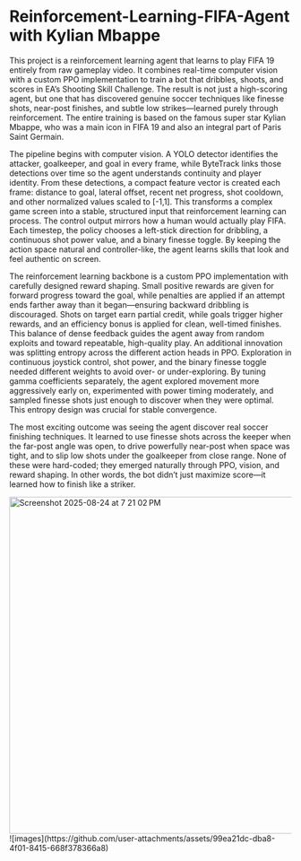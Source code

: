 # Reinforcement-Learning-FIFA-Agent with Kylian Mbappe

This project is a reinforcement learning agent that learns to play FIFA 19 entirely from raw gameplay video. It combines real-time computer vision with a custom PPO implementation to train a bot that dribbles, shoots, and scores in EA’s Shooting Skill Challenge. The result is not just a high-scoring agent, but one that has discovered genuine soccer techniques like finesse shots, near-post finishes, and subtle low strikes—learned purely through reinforcement.
The entire training is based on the famous super star Kylian Mbappe, who was a main icon in FIFA 19 and also an integral part of Paris Saint Germain. 

The pipeline begins with computer vision. A YOLO detector identifies the attacker, goalkeeper, and goal in every frame, while ByteTrack links those detections over time so the agent understands continuity and player identity. From these detections, a compact feature vector is created each frame: distance to goal, lateral offset, recent net progress, shot cooldown, and other normalized values scaled to [-1,1]. This transforms a complex game screen into a stable, structured input that reinforcement learning can process.
The control output mirrors how a human would actually play FIFA. Each timestep, the policy chooses a left-stick direction for dribbling, a continuous shot power value, and a binary finesse toggle. By keeping the action space natural and controller-like, the agent learns skills that look and feel authentic on screen.

The reinforcement learning backbone is a custom PPO implementation with carefully designed reward shaping. Small positive rewards are given for forward progress toward the goal, while penalties are applied if an attempt ends farther away than it began—ensuring backward dribbling is discouraged. Shots on target earn partial credit, while goals trigger higher rewards, and an efficiency bonus is applied for clean, well-timed finishes. This balance of dense feedback guides the agent away from random exploits and toward repeatable, high-quality play.
An additional innovation was splitting entropy across the different action heads in PPO. Exploration in continuous joystick control, shot power, and the binary finesse toggle needed different weights to avoid over- or under-exploring. By tuning gamma coefficients separately, the agent explored movement more aggressively early on, experimented with power timing moderately, and sampled finesse shots just enough to discover when they were optimal. This entropy design was crucial for stable convergence.

The most exciting outcome was seeing the agent discover real soccer finishing techniques. It learned to use finesse shots across the keeper when the far-post angle was open, to drive powerfully near-post when space was tight, and to slip low shots under the goalkeeper from close range. None of these were hard-coded; they emerged naturally through PPO, vision, and reward shaping. In other words, the bot didn’t just maximize score—it learned how to finish like a striker.

<img width="1318" height="601" alt="Screenshot 2025-08-24 at 7 21 02 PM" src="https://github.com/user-attachments/assets/59ee1927-6d8c-48f3-886d-b8384f7a5b34" />
![images](https://github.com/user-attachments/assets/99ea21dc-dba8-4f01-8415-668f378366a8)

